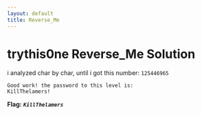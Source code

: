 ```yaml
---
layout: default
title: Reverse_Me
---
```


# trythis0ne Reverse_Me Solution

i analyzed char by char, until i got this number: `125446965`

```
Good work! the password to this level is:
KillThelamers!
```


**Flag:** ***`KillThelamers`***
